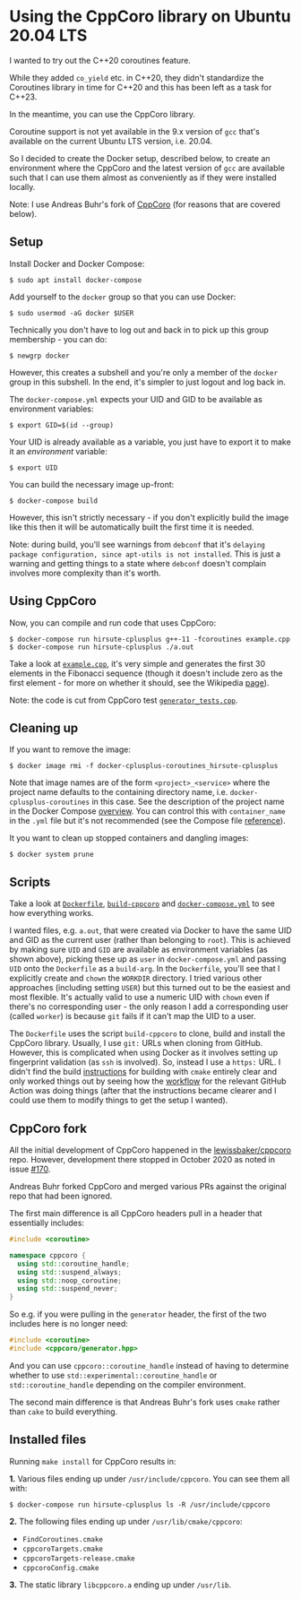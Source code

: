 Using the CppCoro library on Ubuntu 20.04 LTS
=============================================

I wanted to try out the C++20 coroutines feature.

While they added `co_yield` etc. in C++20, they didn't standardize the Coroutines library in time for C++20 and this has been left as a task for C++23.

In the meantime, you can use the CppCoro library.

Coroutine support is not yet available in the 9.x version of `gcc` that's available on the current Ubuntu LTS version, i.e. 20.04.

So I decided to create the Docker setup, described below, to create an environment where the CppCoro and the latest version of `gcc` are available such that I can use them almost as conveniently as if they were installed locally.

Note: I use Andreas Buhr's fork of [CppCoro](https://github.com/andreasbuhr/cppcoro/blob/master/README.md#cppcoro---a-coroutine-library-for-c) (for reasons that are covered below).

Setup
-----

Install Docker and Docker Compose:

    $ sudo apt install docker-compose

Add yourself to the `docker` group so that you can use Docker:

    $ sudo usermod -aG docker $USER

Technically you don't have to log out and back in to pick up this group membership - you can do:

    $ newgrp docker

However, this creates a subshell and you're only a member of the `docker` group in this subshell. In the end, it's simpler to just logout and log back in.

The `docker-compose.yml` expects your UID and GID to be available as environment variables:

    $ export GID=$(id --group)

Your UID is already available as a variable, you just have to export it to make it an _environment_ variable:

    $ export UID

You can build the necessary image up-front:

    $ docker-compose build

However, this isn't strictly necessary - if you don't explicitly build the image like this then it will be automatically built the first time it is needed.

Note: during build, you'll see warnings from `debconf` that it's `delaying package configuration, since apt-utils is not installed`. This is just a warning and getting things to a state where `debconf` doesn't complain involves more complexity than it's worth.

Using CppCoro
-------------

Now, you can compile and run code that uses CppCoro:

    $ docker-compose run hirsute-cplusplus g++-11 -fcoroutines example.cpp
    $ docker-compose run hirsute-cplusplus ./a.out

Take a look at [`example.cpp`](example.cpp), it's very simple and generates the first 30 elements in the Fibonacci sequence (though it doesn't include zero as the first element - for more on whether it should, see the Wikipedia [page](https://en.wikipedia.org/wiki/Fibonacci_number)).

Note: the code is cut from CppCoro test [`generator_tests.cpp`](https://github.com/andreasbuhr/cppcoro/blob/master/test/generator_tests.cpp).

Cleaning up
-----------

If you want to remove the image:

    $ docker image rmi -f docker-cplusplus-coroutines_hirsute-cplusplus

Note that image names are of the form `<project>_<service>` where the project name defaults to the containing directory name, i.e. `docker-cplusplus-coroutines` in this case. See the description of the project name in the Docker Compose [overview](https://docs.docker.com/compose/). You can control this with `container_name` in the `.yml` file but it's not recommended (see the Compose file [reference](https://docs.docker.com/compose/compose-file/compose-file-v3/)).

It you want to clean up stopped containers and dangling images:

    $ docker system prune

Scripts
-------

Take a look at [`Dockerfile`](Dockerfile), [`build-cppcoro`](build-cppcoro) and [`docker-compose.yml`](docker-compose.yml) to see how everything works.

I wanted files, e.g. `a.out`, that were created via Docker to have the same UID and GID as the current user (rather than belonging to `root`). This is achieved by making sure `UID` and `GID` are available as environment variables (as shown above), picking these up as `user` in `docker-compose.yml` and passing `UID` onto the `Dockerfile` as a `build-arg`. In the `Dockerfile`, you'll see that I explicitly create and `chown` the `WORKDIR` directory. I tried various other approaches (including setting `USER`) but this turned out to be the easiest and most flexible. It's actually valid to use a numeric UID with `chown` even if there's no corresponding user - the only reason I add a corresponding user (called `worker`) is because `git` fails if it can't map the UID to a user.

The `Dockerfile` uses the script `build-cppcoro` to clone, build and install the CppCoro library. Usually, I use `git:` URLs when cloning from GitHub. However, this is complicated when using Docker as it involves setting up fingerprint validation (as `ssh` is involved). So, instead I use a `https:` URL. I didn't find the build [instructions](https://github.com/andreasbuhr/cppcoro/blob/master/README.md#building) for building with `cmake` entirely clear and only worked things out by seeing how the [workflow](https://github.com/andreasbuhr/cppcoro/blob/master/.github/workflows/cmake.yml) for the relevant GitHub Action was doing things (after that the instructions became clearer and I could use them to modify things to get the setup I wanted).

CppCoro fork
------------

All the initial development of CppCoro happened in the [lewissbaker/cppcoro](https://github.com/lewissbaker/cppcoro) repo. However, development there stopped in October 2020 as noted in issue [#170](https://github.com/lewissbaker/cppcoro/issues/170).

Andreas Buhr forked CppCoro and merged various PRs against the original repo that had been ignored.

The first main difference is all CppCoro headers pull in a header that essentially includes:

```c++
#include <coroutine>

namespace cppcoro {
  using std::coroutine_handle;
  using std::suspend_always;
  using std::noop_coroutine;
  using std::suspend_never;
}
```

So e.g. if you were pulling in the `generator` header, the first of the two includes here is no longer need:

```c++
#include <coroutine>
#include <cppcoro/generator.hpp>
```

And you can use `cppcoro::coroutine_handle` instead of having to determine whether to use `std::experimental::coroutine_handle` or `std::coroutine_handle` depending on the compiler environment.

The second main difference is that Andreas Buhr's fork uses `cmake` rather than `cake` to build everything.

Installed files
---------------

Running `make install` for CppCoro results in:

**1.** Various files ending up under `/usr/include/cppcoro`. You can see them all with:

```
$ docker-compose run hirsute-cplusplus ls -R /usr/include/cppcoro
```

**2.** The following files ending up under `/usr/lib/cmake/cppcoro`:

* `FindCoroutines.cmake`
* `cppcoroTargets.cmake`
* `cppcoroTargets-release.cmake`
* `cppcoroConfig.cmake`

**3.** The static library `libcppcoro.a` ending up under `/usr/lib`.
